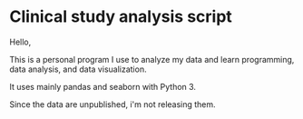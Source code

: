 # Clinical study analysis script

Hello,

This is a personal program I use to analyze my data and learn programming, data analysis, and data visualization.

It uses mainly pandas and seaborn with Python 3.

Since the data are unpublished, i'm not releasing them.  
